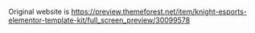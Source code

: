 Original website is https://preview.themeforest.net/item/knight-esports-elementor-template-kit/full_screen_preview/30099578